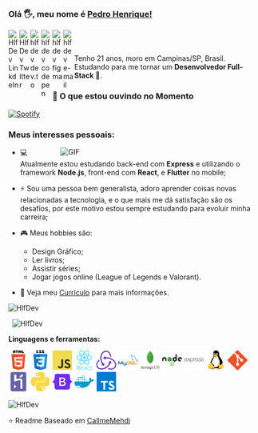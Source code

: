 ### Olá 🖐️, meu nome é [Pedro Henrique!](#)

<a href="https://www.linkedin.com/in/pedro-henrique-66892116a/" target="_blank" >
  <img align="left" alt="HlfDev LinkdeIn" width="22px" src="https://cdn.jsdelivr.net/npm/simple-icons@v3/icons/linkedin.svg" />
</a>

<a href="https://twitter.com/HlfDev" target="_blank" >
  <img align="left" alt="HlfDev Twitter" width="22px" src="https://cdn.jsdelivr.net/npm/simple-icons@3.1.0/icons/twitter.svg" />
</a>

<a href="https://dev.to/hlfdev" target="_blank" >
  <img align="left" alt="hlfdev dev.to" width="22px" src="https://cdn.jsdelivr.net/npm/simple-icons@3.1.0/icons/dev-dot-to.svg" />
</a>

<a href="https://codepen.io/HlfDev" target="_blank" >
  <img align="left" alt="hlfdev codepen" width="22px" src="https://cdn.jsdelivr.net/npm/simple-icons@3.1.0/icons/codepen.svg" />
</a>

<a href="https://www.figma.com/@hlfdev" target="_blank" >
  <img align="left" alt="hlfdev figma" width="22px" src="https://cdn.jsdelivr.net/npm/simple-icons@3.1.0/icons/figma.svg" />
</a>

<a href="mailto:pedrohlf.contato@gmail.com" target="_blank" >
  <img align="left" alt="hlfdev e-mail" width="22px" src="https://cdn.jsdelivr.net/npm/simple-icons@3.1.0/icons/gmail.svg" />
</a>

<br />
<br />

Tenho 21 anos, moro em Campinas/SP, Brasil.<br />
Estudando para me tornar um <b>Desenvolvedor Full-Stack </b> 🧪.
</p>

### **🎵 O que estou ouvindo no Momento**

[![Spotify](https://spotify-play-now-ibf52k734-hlfdev.vercel.app/api/spotify)](https://open.spotify.com/user/k4oda253t79zgevimlmu66jow?si=6LaXuHVZR4WTKP4qIITp8w)

### **Meus interesses pessoais:**

<img align="right" alt="GIF" src="https://octocat-generator-assets.githubusercontent.com/my-octocat-1617585180769.png" width="400px" />

- 💻 Atualmente estou estudando back-end com **Express** e utilizando o framework **Node.js**, front-end com **React**, e **Flutter** no mobile;

- ⚡ Sou uma pessoa bem generalista, adoro aprender coisas novas relacionadas a tecnologia, e o que mais me dá satisfação são os desafios, por este motivo estou sempre estudando para evoluir minha carreira;

- 🎮 Meus hobbies são:
  - Design Gráfico; 
  - Ler livros;
  - Assistir séries;
  - Jogar jogos online (League of Legends e Valorant).

- 📝 Veja meu <a href="#" target="_blank">Currículo</a> para mais informações.

<div style="margin:  auto;">
<p>
  <img src="https://github-readme-stats.vercel.app/api/top-langs/?username=hlfdev&layout=compact&theme=graywhite&title_color=268bd2" alt="HlfDev" />
</p>
<div>

<p>&nbsp;
  <img src="https://github-readme-stats.vercel.app/api?username=HlfDev&count_private=true&show_icons=true&theme=graywhite&icon_color=268bd2&title_color=268bd2" alt="HlfDev" />
</p>

**Linguagens e ferramentas:**  

<p align="left">
<img src="https://raw.githubusercontent.com/devicons/devicon/master/icons/html5/html5-original-wordmark.svg" alt="html5" width="40" height="40"/> 
<img src="https://raw.githubusercontent.com/devicons/devicon/master/icons/css3/css3-original-wordmark.svg" alt="css3" width="40" height="40"/> 
<img src="https://raw.githubusercontent.com/devicons/devicon/master/icons/javascript/javascript-original.svg" alt="javascript" width="40" height="40"/> 
<img src="https://raw.githubusercontent.com/devicons/devicon/master/icons/react/react-original-wordmark.svg" alt="react" width="40" height="40"/> 
<img src="https://raw.githubusercontent.com/devicons/devicon/master/icons/redux/redux-original.svg" alt="redux" width="40" height="40"/> 
<img src="https://raw.githubusercontent.com/devicons/devicon/master/icons/mysql/mysql-original-wordmark.svg" alt="mysql" width="40" height="40"/> 
<img src="https://raw.githubusercontent.com/devicons/devicon/master/icons/mongodb/mongodb-original-wordmark.svg" alt="mongodb" width="40" height="40"/> 
<img src="https://raw.githubusercontent.com/devicons/devicon/master/icons/nodejs/nodejs-original-wordmark.svg" alt="nodejs" width="40" height="40"/> 
<img src="https://raw.githubusercontent.com/devicons/devicon/master/icons/express/express-original-wordmark.svg" alt="express" width="40" height="40"/> 
<img src="https://raw.githubusercontent.com/devicons/devicon/master/icons/linux/linux-original.svg" alt="linux" width="40" height="40" />
<img src="https://raw.githubusercontent.com/devicons/devicon/master/icons/git/git-original.svg" alt="git" width="40" height="40"/> 
<img src="https://raw.githubusercontent.com/devicons/devicon/master/icons/heroku/heroku-plain.svg" alt="heroku" width="40" height="40" />
<img src="https://raw.githubusercontent.com/devicons/devicon/master/icons/python/python-plain.svg" alt="Python" width="40" height="40" />

<img src="https://raw.githubusercontent.com/devicons/devicon/master/icons/bootstrap/bootstrap-plain.svg" alt="Bootstrap" width="40" height="40" />
<img src="https://raw.githubusercontent.com/devicons/devicon/master/icons/docker/docker-plain.svg" alt="Docker" width="40" height="40" />
<img src="https://raw.githubusercontent.com/devicons/devicon/master/icons/typescript/typescript-plain.svg" alt="typescript" width="40" height="40" />
</p>

<p align="left"> <img src="https://komarev.com/ghpvc/?username=hlfdev" alt="HlfDev" /> </p>

⭐️ Readme Baseado em [CallmeMehdi](https://github.com/CallmeMehdi)

